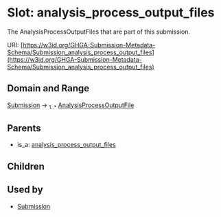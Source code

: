 
# Slot: analysis_process_output_files


The AnalysisProcessOutputFiles that are part of this submission.

URI: [https://w3id.org/GHGA-Submission-Metadata-Schema/Submission_analysis_process_output_files](https://w3id.org/GHGA-Submission-Metadata-Schema/Submission_analysis_process_output_files)


## Domain and Range

[Submission](Submission.md) &#8594;  <sub>1..\*</sub> [AnalysisProcessOutputFile](AnalysisProcessOutputFile.md)

## Parents

 *  is_a: [analysis_process_output_files](analysis_process_output_files.md)

## Children


## Used by

 * [Submission](Submission.md)

